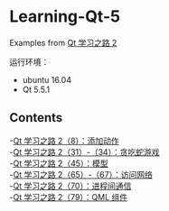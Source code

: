 # Learning-Qt-5
Examples from [Qt 学习之路 2](https://www.devbean.net/category/qt-study-road-2/)

运行环境：
* ubuntu 16.04
* Qt 5.5.1

## Contents
-[Qt 学习之路 2（8）：添加动作](Action)  
-[Qt 学习之路 2（31）-（34）：贪吃蛇游戏](Snake)  
-[Qt 学习之路 2（45）：模型](FileM)  
-[Qt 学习之路 2（65）-（67）：访问网络](Network)  
-[Qt 学习之路 2（70）：进程间通信](ShareMemory)  
-[Qt 学习之路 2（79）：QML 组件](QQButton)
